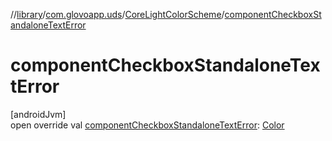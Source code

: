 //[library](../../../index.md)/[com.glovoapp.uds](../index.md)/[CoreLightColorScheme](index.md)/[componentCheckboxStandaloneTextError](component-checkbox-standalone-text-error.md)

# componentCheckboxStandaloneTextError

[androidJvm]\
open override val [componentCheckboxStandaloneTextError](component-checkbox-standalone-text-error.md): [Color](https://developer.android.com/reference/kotlin/androidx/compose/ui/graphics/Color.html)
